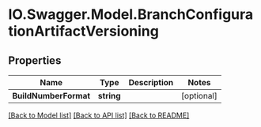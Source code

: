 # IO.Swagger.Model.BranchConfigurationArtifactVersioning
## Properties

Name | Type | Description | Notes
------------ | ------------- | ------------- | -------------
**BuildNumberFormat** | **string** |  | [optional] 

[[Back to Model list]](../README.md#documentation-for-models) [[Back to API list]](../README.md#documentation-for-api-endpoints) [[Back to README]](../README.md)

